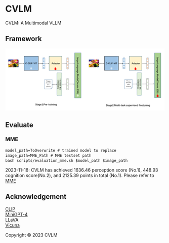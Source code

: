 # CVLM

CVLM: A Multimodal VLLM

## Framework

![framework.png](assets/framework.png)

## Evaluate

### MME

```
model_path=ToOverwrite # trained model to replace  
image_path=MME_Path # MME testset path  
bash scripts/evaluation_mme.sh $model_path $image_path  

```

2023-11-18: CVLM has achieved 1636.46 perception score (No.1), 448.93 cognition score(No.2), and 2125.39 points in total (No.1). Please refer to [MME](https://github.com/BradyFU/Awesome-Multimodal-Large-Language-Models/tree/Evaluation)  


## Acknowledgement

[CLIP](https://github.com/openai/CLIP)  
[MiniGPT-4](https://minigpt-4.github.io/)   
[LLaVA](https://github.com/haotian-liu/LLaVA)  
[Vicuna](https://github.com/lm-sys/FastChat)  


Copyright © 2023 CVLM 

